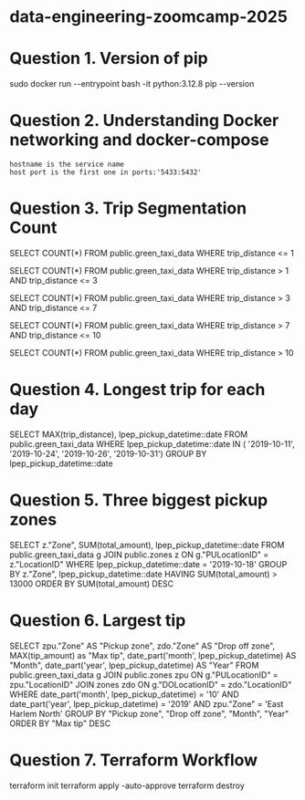 # data-engineering-zoomcamp-2025
# Question 1. Version of pip
  sudo docker run --entrypoint bash -it python:3.12.8
  pip --version
# Question 2. Understanding Docker networking and docker-compose
	hostname is the service name
	host port is the first one in ports:'5433:5432'
# Question 3. Trip Segmentation Count
  SELECT
      COUNT(*)
  FROM 
      public.green_taxi_data
  WHERE
  	trip_distance <= 1

SELECT
    COUNT(*)
FROM 
    public.green_taxi_data
WHERE
	trip_distance > 1 AND trip_distance <= 3

SELECT
    COUNT(*)
FROM 
    public.green_taxi_data
WHERE
	trip_distance > 3 AND trip_distance <= 7

SELECT
    COUNT(*)
FROM 
    public.green_taxi_data
WHERE
	trip_distance > 7 AND trip_distance <= 10

SELECT
    COUNT(*)
FROM 
    public.green_taxi_data
WHERE
	trip_distance > 10

# Question 4. Longest trip for each day
SELECT
	  MAX(trip_distance),
    lpep_pickup_datetime::date
FROM 
    public.green_taxi_data
WHERE lpep_pickup_datetime::date IN (
		'2019-10-11',
		'2019-10-24',
		'2019-10-26',
		'2019-10-31')
GROUP BY
	lpep_pickup_datetime::date

# Question 5. Three biggest pickup zones
SELECT
	  z."Zone",
	  SUM(total_amount),
    lpep_pickup_datetime::date
FROM 
    public.green_taxi_data g
JOIN
	public.zones z ON g."PULocationID" = z."LocationID"
WHERE lpep_pickup_datetime::date = '2019-10-18'
GROUP BY z."Zone", lpep_pickup_datetime::date
HAVING SUM(total_amount) > 13000
ORDER BY SUM(total_amount) DESC

# Question 6. Largest tip
SELECT
	zpu."Zone" AS "Pickup zone",
	zdo."Zone" AS "Drop off zone",
	MAX(tip_amount) as "Max tip",
	date_part('month', lpep_pickup_datetime) AS "Month",
	date_part('year', lpep_pickup_datetime) AS "Year"
FROM 
    public.green_taxi_data g
JOIN
	public.zones zpu ON g."PULocationID" = zpu."LocationID"
JOIN
    zones zdo ON g."DOLocationID" = zdo."LocationID"
WHERE date_part('month', lpep_pickup_datetime) = '10'
	AND date_part('year', lpep_pickup_datetime) = '2019'
	AND zpu."Zone" = 'East Harlem North'
GROUP BY "Pickup zone", "Drop off zone", "Month", "Year"
ORDER BY "Max tip" DESC

# Question 7. Terraform Workflow
terraform init
terraform apply -auto-approve
terraform destroy

  
